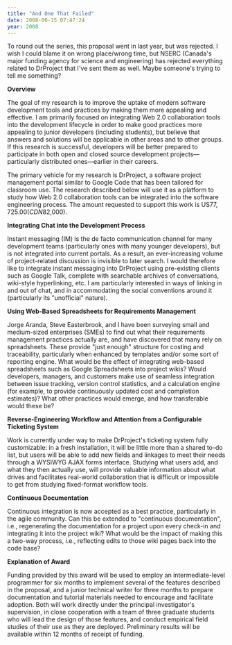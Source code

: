 ```yaml
---
title: "And One That Failed"
date: 2008-06-15 07:47:24
year: 2008
---
```

To round out the series, this proposal went in last year, but was rejected.  I wish I could blame it on wrong place/wrong time, but NSERC (Canada's major funding agency for science and engineering) has rejected everything related to DrProject that I've sent them as well. Maybe someone's trying to tell me something?

<strong>Overview</strong>

The goal of my research is to improve the uptake of modern software development tools and practices by making them more appealing and effective. I am primarily focused on integrating Web 2.0 collaboration tools into the development lifecycle in order to make good practices more appealing to junior developers (including students), but believe that answers and solutions will be applicable in other areas and to other groups. If this research is successful, developers will be better prepared to participate in both open and closed source development projects—particularly distributed ones—earlier in their careers.

The primary vehicle for my research is DrProject, a software project management portal similar to Google Code that has been tailored for classroom use. The research described below will use it as a platform to study how Web 2.0 collaboration tools can be integrated into the software engineering process. The amount requested to support this work is US$77,725.00 (CDN$82,000).

<strong>Integrating Chat into the Development Process</strong>

Instant messaging (IM) is the de facto communication channel for many development teams (particularly ones with many younger developers), but is not integrated into current portals. As a result, an ever-increasing volume of project-related discussion is invisible to later search. I would therefore like to integrate instant messaging into DrProject using pre-existing clients such as Google Talk, complete with searchable archives of conversations, wiki-style hyperlinking, etc. I am particularly interested in ways of linking in and out of chat, and in accommodating the social conventions around it (particularly its "unofficial" nature).

<strong>Using Web-Based Spreadsheets for Requirements Management</strong>

Jorge Aranda, Steve Easterbrook, and I have been surveying small and medium-sized enterprises (SMEs) to find out what their requirements management practices actually are, and have discovered that many rely on spreadsheets. These provide "just enough" structure for costing and traceability, particularly when enhanced by templates and/or some sort of reporting engine. What would be the effect of integrating web-based spreadsheets such as Google Spreadsheets into project wikis? Would developers, managers, and customers make use of seamless integration between issue tracking, version control statistics, and a calculation engine (for example, to provide continuously updated cost and completion estimates)? What other practices would emerge, and how transferable would these be?

<strong>Reverse-Engineering Workflow and Attention from a Configurable Ticketing System</strong>

Work is currently under way to make DrProject's ticketing system fully customizable: in a fresh installation, it will be little more than a shared to-do list, but users will be able to add new fields and linkages to meet their needs through a WYSIWYG AJAX forms interface. Studying what users add, and what they then actually use, will provide valuable information about what drives and facilitates real-world collaboration that is difficult or impossible to get from studying fixed-format workflow tools.

<strong>Continuous Documentation</strong>

Continuous integration is now accepted as a best practice, particularly in the agile community. Can this be extended to "continuous documentation", i.e., regenerating the documentation for a project upon every check-in and integrating it into the project wiki? What would be the impact of making this a two-way process, i.e., reflecting edits to those wiki pages back into the code base?

<strong>Explanation of Award</strong>

Funding provided by this award will be used to employ an intermediate-level programmer for six months to implement several of the features described in the proposal, and a junior technical writer for three months to prepare documentation and tutorial materials needed to encourage and facilitate adoption. Both will work directly under the principal investigator's supervision, in close cooperation with a team of three graduate students who will lead the design of those features, and conduct empirical field studies of their use as they are deployed. Preliminary results will be available within 12 months of receipt of funding.
